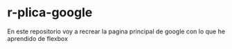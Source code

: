 # r-plica-google
En este repositorio voy a recrear la pagina principal de google con lo que he aprendido de flexbox